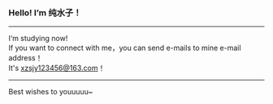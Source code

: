 ### Hello! I’m 纯水子！
****
I‘m studying now!  
If you want to connect with me，you can send e-mails to mine e-mail address！  
It's xzsjy123456@163.com！  
****
Best wishes to youuuuu~
